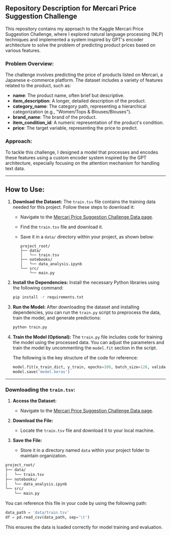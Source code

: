 ## Repository Description for Mercari Price Suggestion Challenge

This repository contains my approach to the Kaggle Mercari Price Suggestion Challenge, where I explored natural language processing (NLP) techniques and implemented a system inspired by GPT's encoder architecture to solve the problem of predicting product prices based on various features.

### Problem Overview:
The challenge involves predicting the price of products listed on Mercari, a Japanese e-commerce platform. The dataset includes a variety of features related to the product, such as:

- **name**: The product name, often brief but descriptive.
- **item_description**: A longer, detailed description of the product.
- **category_name**: The category path, representing a hierarchical categorization (e.g., "Women/Tops & Blouses/Blouses").
- **brand_name**: The brand of the product.
- **item_condition_id**: A numeric representation of the product's condition.
- **price**: The target variable, representing the price to predict.

### Approach:
To tackle this challenge, I designed a model that processes and encodes these features using a custom encoder system inspired by the GPT architecture, especially focusing on the attention mechanism for handling text data.

---

## How to Use:

1. **Download the Dataset:**
   The `train.tsv` file contains the training data needed for this project. Follow these steps to download it:

   - Navigate to the [Mercari Price Suggestion Challenge Data page](https://www.kaggle.com/c/mercari-price-suggestion-challenge/data).
   - Find the `train.tsv` file and download it.
   - Save it in a `data/` directory within your project, as shown below:

     ```
     project_root/
     ├── data/
     │   └── train.tsv
     ├── notebooks/
     │   └── data_analysis.ipynb
     └── src/
         └── main.py
     ```

2. **Install the Dependencies:**
   Install the necessary Python libraries using the following command:

   ```bash
   pip install -r requirements.txt
   ```

3. **Run the Model:**
   After downloading the dataset and installing dependencies, you can run the `train.py` script to preprocess the data, train the model, and generate predictions:

   ```bash
   python train.py
   ```

4. **Train the Model (Optional):**
   The `train.py` file includes code for training the model using the processed data. You can adjust the parameters and train the model by uncommenting the `model.fit` section in the script.

   The following is the key structure of the code for reference:

   ```python
   model.fit(x_train_dict, y_train, epochs=100, batch_size=128, validation_split=0.2)
   model.save('model.keras')
   ```

---

### Downloading the `train.tsv`:

1. **Access the Dataset:**
   - Navigate to the [Mercari Price Suggestion Challenge Data page](https://www.kaggle.com/c/mercari-price-suggestion-challenge/data).
   
2. **Download the File:**
   - Locate the `train.tsv` file and download it to your local machine.

3. **Save the File:**
   - Store it in a directory named `data` within your project folder to maintain organization.

```bash
project_root/
├── data/
│   └── train.tsv
├── notebooks/
│   └── data_analysis.ipynb
└── src/
    └── main.py
```

You can reference this file in your code by using the following path:

```python
data_path = 'data/train.tsv'
df = pd.read_csv(data_path, sep='\t')
```

This ensures the data is loaded correctly for model training and evaluation.
